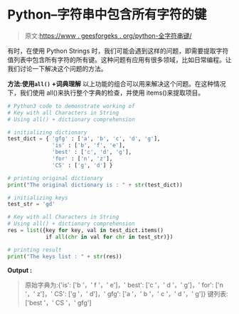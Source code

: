 # Python–字符串中包含所有字符的键

> 原文:[https://www . geesforgeks . org/python-全字符串键/](https://www.geeksforgeeks.org/python-key-with-all-characters-in-string/)

有时，在使用 Python Strings 时，我们可能会遇到这样的问题，即需要提取字符值列表中包含所有字符的所有键。这种问题有应用有很多领域，比如日常编程。让我们讨论一下解决这个问题的方法。

**方法:使用`all()` +词典理解**
以上功能的组合可以用来解决这个问题。在这种情况下，我们使用 all()来执行整个字典的检查，并使用 items()来提取项目。

```py
# Python3 code to demonstrate working of 
# Key with all Characters in String
# Using all() + dictionary comprehension

# initializing dictionary
test_dict = { 'gfg' : ['a', 'b', 'c', 'd', 'g'],
              'is' : ['b', 'f', 'e'],
              'best' : ['c', 'd', 'g'],
              'for' : ['n', 'z'],
              'CS' : ['g', 'd'] }

# printing original dictionary
print("The original dictionary is : " + str(test_dict))

# initializing keys 
test_str = 'gd'

# Key with all Characters in String
# Using all() + dictionary comprehension
res = list({key for key, val in test_dict.items() 
            if all(chr in val for chr in test_str)})

# printing result 
print("The keys list : " + str(res)) 
```

**Output :**

> 原始字典为:{'is': ['b '，' f '，' e']，' best': ['c '，' d '，' g']，' for': ['n '，' z']，' CS': ['g '，' d']，' gfg': ['a '，' b '，' c '，' d '，' g']}
> 键列表:['best '，' CS '，' gfg']